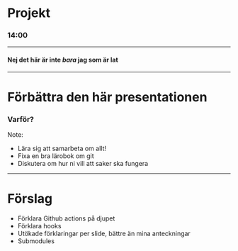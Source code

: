 # Projekt
### 14:00

-----

#### Nej det här är inte _bara_ jag som är lat

-----

# Förbättra den här presentationen

### Varför?

Note:
- Lära sig att samarbeta om allt!
- Fixa en bra lärobok om git
- Diskutera om hur ni vill att saker ska fungera

---

# Förslag

- Förklara Github actions på djupet
- Förklara hooks
- Utökade förklaringar per slide, bättre än mina anteckningar
- Submodules
